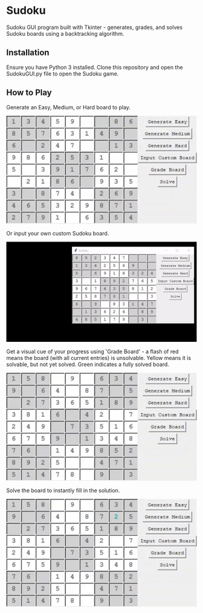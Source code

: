 # Sudoku
Sudoku GUI program built with Tkinter - generates, grades, and solves Sudoku boards using a backtracking algorithm.

## Installation
Ensure you have Python 3 installed. Clone this repository and open the SudokuGUI.py file to open the Sudoku game.

## How to Play
Generate an Easy, Medium, or Hard board to play.

![](images/generate.gif)

Or input your own custom Sudoku board.

![](images/inputCustom.gif) 

Get a visual cue of your progress using 'Grade Board' - a flash of red means the board (with all current entries) is unsolvable.
Yellow means it is solvable, but not yet solved. Green indicates a fully solved board.

![](images/grade.gif)

Solve the board to instantly fill in the solution.

![](images/solve.gif)
